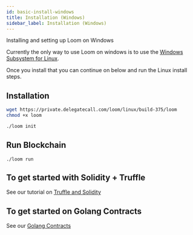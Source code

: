 ```yaml
---
id: basic-install-windows
title: Installation (Windows)
sidebar_label: Installation (Windows)
---
```

Installing and setting up Loom on Windows

Currently the only way to use Loom on windows is to use the [Windows Subsystem for Linux](https://docs.microsoft.com/en-us/windows/wsl/install-win10).

Once you install that you can continue on below and run the Linux install steps.

## Installation

```bash
wget https://private.delegatecall.com/loom/linux/build-375/loom
chmod +x loom

./loom init
```

## Run Blockchain

    ./loom run
    

## To get started with Solidity + Truffle

See our tutorial on [Truffle and Solidity](truffle-deploy.html)

## To get started on Golang Contracts

See our [Golang Contracts](prereqs.html)